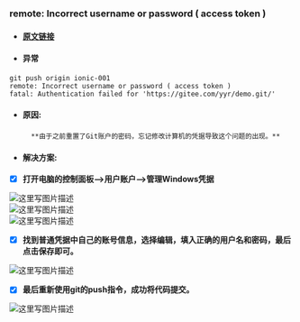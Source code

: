 ### remote: Incorrect username or password \( access token \)

* #### [**原文链接**](https://blog.csdn.net/mmyhs/article/details/81589419)

* #### 异常

```git
git push origin ionic-001
remote: Incorrect username or password ( access token )
fatal: Authentication failed for 'https://gitee.com/yyr/demo.git/'
```

* #### 原因:

        **由于之前重置了Git账户的密码，忘记修改计算机的凭据导致这个问题的出现。**

* #### 解决方案:

* [x] **打开电脑的控制面板–&gt;用户账户–&gt;管理Windows凭据**

![](https://img-blog.csdn.net/20180811181230594?watermark/2/text/aHR0cHM6Ly9ibG9nLmNzZG4ubmV0L21teWhz/font/5a6L5L2T/fontsize/400/fill/I0JBQkFCMA==/dissolve/70 "这里写图片描述")  
![](https://img-blog.csdn.net/20180811181239257?watermark/2/text/aHR0cHM6Ly9ibG9nLmNzZG4ubmV0L21teWhz/font/5a6L5L2T/fontsize/400/fill/I0JBQkFCMA==/dissolve/70 "这里写图片描述")  
![](https://img-blog.csdn.net/20180811181250203?watermark/2/text/aHR0cHM6Ly9ibG9nLmNzZG4ubmV0L21teWhz/font/5a6L5L2T/fontsize/400/fill/I0JBQkFCMA==/dissolve/70 "这里写图片描述")

* [x] **找到普通凭据中自己的账号信息，选择编辑，填入正确的用户名和密码，最后点击保存即可。**

![](https://img-blog.csdn.net/20180811181259749?watermark/2/text/aHR0cHM6Ly9ibG9nLmNzZG4ubmV0L21teWhz/font/5a6L5L2T/fontsize/400/fill/I0JBQkFCMA==/dissolve/70 "这里写图片描述")

* [x] **最后重新使用git的push指令，成功将代码提交。**

![](https://img-blog.csdn.net/20180811181310777?watermark/2/text/aHR0cHM6Ly9ibG9nLmNzZG4ubmV0L21teWhz/font/5a6L5L2T/fontsize/400/fill/I0JBQkFCMA==/dissolve/70 "这里写图片描述")





